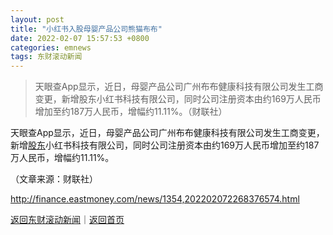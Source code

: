 ```yaml
---
layout: post
title: "小红书入股母婴产品公司熊猫布布"
date: 2022-02-07 15:57:53 +0800
categories: emnews
tags: 东财滚动新闻
---
```

> 天眼查App显示，近日，母婴产品公司广州布布健康科技有限公司发生工商变更，新增股东小红书科技有限公司，同时公司注册资本由约169万人民币增加至约187万人民币，增幅约11.11%。（财联社）

<p>天眼查App显示，近日，母婴产品公司广州布布健康科技有限公司发生工商变更，新增<span id="Info.3286"><a href="http://data.eastmoney.com/gdfx/" class="infokey">股东</a></span>小红书科技有限公司，同时公司注册资本由约169万人民币增加至约187万人民币，增幅约11.11%。</p><p class="em_media">（文章来源：财联社）</p>

<http://finance.eastmoney.com/news/1354,202202072268376574.html>

[返回东财滚动新闻](//finews.withounder.com/emnews/)｜[返回首页](//finews.withounder.com/)